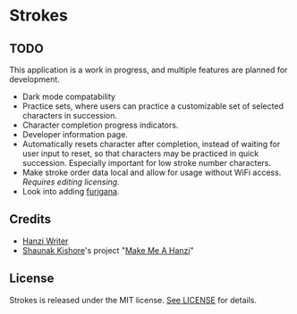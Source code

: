 # Strokes

## TODO
This application is a work in progress, and multiple features are planned for development.
- Dark mode compatability
- Practice sets, where users can practice a customizable set of selected characters in succession. 
- Character completion progress indicators. 
- Developer information page. 
- Automatically resets character after completion, instead of waiting for user input to reset, so that characters may be practiced in quick succession. Especially important for low stroke number characters. 
- Make stroke order data local and allow for usage without WiFi access. *Requires editing licensing.* 
- Look into adding [furigana](https://stackoverflow.com/questions/47228739/display-japanese-furigana-in-uilabel).

## Credits
- [Hanzi Writer](https://chanind.github.io/hanzi-writer/)
- [Shaunak Kishore](mailto:kshaunak@gmail.com)'s project "[Make Me A Hanzi](https://www.skishore.me/makemeahanzi/)"

## License
Strokes is released under the MIT license. [See LICENSE](https://github.com/tsainez/strokes/blob/master/LICENSE) for details.
